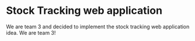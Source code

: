 # Stock Tracking web application

We are team 3 and decided to implement the stock tracking web application idea.
We are team 3!
